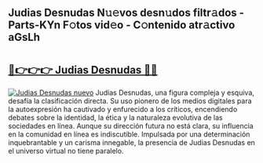 ## Judias Desnudas N𝚞𝚎vos desn𝚞dos filtr𝚊dos - Parts-KYn F𝚘tos vid𝚎o - C𝚘ntenido atr𝚊ctivo aGsLh

# <h2><a href="http://mb0o1sp.tromn.icu/?c=Judias+Desnudas">🔗👉👉👉 Judias Desnudas 🔗🔗</a></h2>

[![Judias Desnudas nuevo](https://i.imgur.com/pEAQMta.gif)](http://mb0o1sp.tromn.icu/?c=Judias+Desnudas)
Judias Desnudas, una figura compleja y esquiva, desafía la clasificación directa. Su uso pionero de los medios digitales para la autoexpresión ha cautivado y enfurecido a los críticos, encendiendo debates sobre la identidad, la ética y la naturaleza evolutiva de las sociedades en línea. Aunque su dirección futura no está clara, su influencia en la comunidad en línea es indiscutible. Impulsada por una determinación inquebrantable y un carisma innegable, la presencia de Judias Desnudas en el universo virtual no tiene paralelo.
